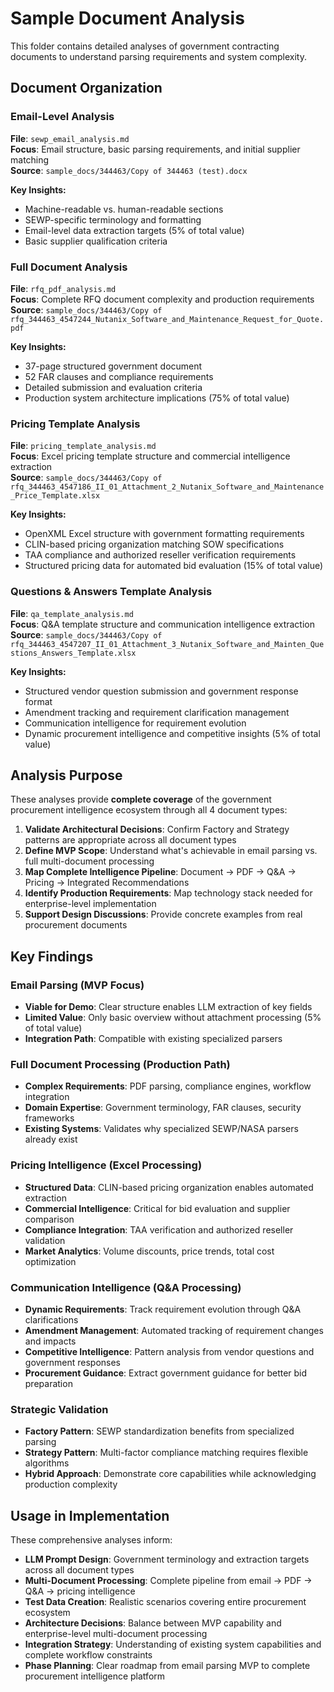 # Sample Document Analysis

This folder contains detailed analyses of government contracting documents to understand parsing requirements and system complexity.

## Document Organization

### Email-Level Analysis
**File**: `sewp_email_analysis.md`  
**Focus**: Email structure, basic parsing requirements, and initial supplier matching  
**Source**: `sample_docs/344463/Copy of 344463 (test).docx`

**Key Insights:**
- Machine-readable vs. human-readable sections
- SEWP-specific terminology and formatting
- Email-level data extraction targets (5% of total value)
- Basic supplier qualification criteria

### Full Document Analysis  
**File**: `rfq_pdf_analysis.md`  
**Focus**: Complete RFQ document complexity and production requirements  
**Source**: `sample_docs/344463/Copy of rfq_344463_4547244_Nutanix_Software_and_Maintenance_Request_for_Quote.pdf`

**Key Insights:**
- 37-page structured government document
- 52 FAR clauses and compliance requirements
- Detailed submission and evaluation criteria
- Production system architecture implications (75% of total value)

### Pricing Template Analysis
**File**: `pricing_template_analysis.md`  
**Focus**: Excel pricing template structure and commercial intelligence extraction  
**Source**: `sample_docs/344463/Copy of rfq_344463_4547186_II_01_Attachment_2_Nutanix_Software_and_Maintenance_Price_Template.xlsx`

**Key Insights:**
- OpenXML Excel structure with government formatting requirements
- CLIN-based pricing organization matching SOW specifications
- TAA compliance and authorized reseller verification requirements
- Structured pricing data for automated bid evaluation (15% of total value)

### Questions & Answers Template Analysis
**File**: `qa_template_analysis.md`  
**Focus**: Q&A template structure and communication intelligence extraction  
**Source**: `sample_docs/344463/Copy of rfq_344463_4547207_II_01_Attachment_3_Nutanix_Software_and_Mainten_Questions_Answers_Template.xlsx`

**Key Insights:**
- Structured vendor question submission and government response format
- Amendment tracking and requirement clarification management
- Communication intelligence for requirement evolution
- Dynamic procurement intelligence and competitive insights (5% of total value)

## Analysis Purpose

These analyses provide **complete coverage** of the government procurement intelligence ecosystem through all 4 document types:

1. **Validate Architectural Decisions**: Confirm Factory and Strategy patterns are appropriate across all document types
2. **Define MVP Scope**: Understand what's achievable in email parsing vs. full multi-document processing
3. **Map Complete Intelligence Pipeline**: Document → PDF → Q&A → Pricing → Integrated Recommendations
4. **Identify Production Requirements**: Map technology stack needed for enterprise-level implementation
5. **Support Design Discussions**: Provide concrete examples from real procurement documents

## Key Findings

### Email Parsing (MVP Focus)
- **Viable for Demo**: Clear structure enables LLM extraction of key fields
- **Limited Value**: Only basic overview without attachment processing (5% of total value)
- **Integration Path**: Compatible with existing specialized parsers

### Full Document Processing (Production Path)
- **Complex Requirements**: PDF parsing, compliance engines, workflow integration
- **Domain Expertise**: Government terminology, FAR clauses, security frameworks
- **Existing Systems**: Validates why specialized SEWP/NASA parsers already exist

### Pricing Intelligence (Excel Processing)
- **Structured Data**: CLIN-based pricing organization enables automated extraction
- **Commercial Intelligence**: Critical for bid evaluation and supplier comparison
- **Compliance Integration**: TAA verification and authorized reseller validation
- **Market Analytics**: Volume discounts, price trends, total cost optimization

### Communication Intelligence (Q&A Processing)
- **Dynamic Requirements**: Track requirement evolution through Q&A clarifications
- **Amendment Management**: Automated tracking of requirement changes and impacts
- **Competitive Intelligence**: Pattern analysis from vendor questions and government responses
- **Procurement Guidance**: Extract government guidance for better bid preparation

### Strategic Validation
- **Factory Pattern**: SEWP standardization benefits from specialized parsing
- **Strategy Pattern**: Multi-factor compliance matching requires flexible algorithms
- **Hybrid Approach**: Demonstrate core capabilities while acknowledging production complexity

## Usage in Implementation

These comprehensive analyses inform:
- **LLM Prompt Design**: Government terminology and extraction targets across all document types
- **Multi-Document Processing**: Complete pipeline from email → PDF → Q&A → pricing intelligence
- **Test Data Creation**: Realistic scenarios covering entire procurement ecosystem
- **Architecture Decisions**: Balance between MVP capability and enterprise-level multi-document processing
- **Integration Strategy**: Understanding of existing system capabilities and complete workflow constraints
- **Phase Planning**: Clear roadmap from email parsing MVP to complete procurement intelligence platform 